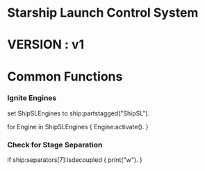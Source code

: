 # Starship Launch Control System
# VERSION : v1

# Common Functions


### Ignite Engines

set ShipSLEngines to ship:partstagged("ShipSL").

for Engine in ShipSLEngines {
    Engine:activate().
}

### Check for Stage Separation

if ship:separators[7]:isdecoupled {
    print("w").
}

